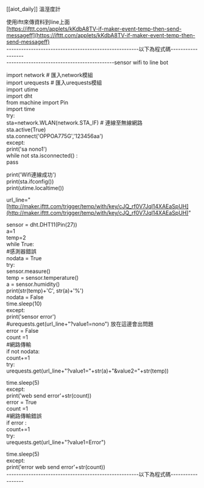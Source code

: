 [[aiot_daily]]
溫溼度計  
  
使用iftt來傳資料到line上面  
[https://ifttt.com/applets/kKdbA8TV-if-maker-event-temp-then-send-messageff](https://ifttt.com/applets/kKdbA8TV-if-maker-event-temp-then-send-messageff)  
------------------------------------------------------以下為程式碼------------------  
--------------------------------------------sensor wifi to line bot  
  
import network # 匯入network模組  
import urequests # 匯入urequests模組  
import utime  
import dht  
from machine import Pin  
import time  
try:  
sta=network.WLAN(network.STA_IF) # 連線至無線網路  
sta.active(True)  
sta.connect('OPPOA775G','123456aa')  
except:  
print('sa nono1')  
while not sta.isconnected() :  
pass  
  
print('Wifi連線成功')  
print(sta.ifconfig())  
print(utime.localtime())  
  
url_line="[http://maker.ifttt.com/trigger/temp/with/key/cJQ_rf0V7Jql14XAEaSpUH](http://maker.ifttt.com/trigger/temp/with/key/cJQ_rf0V7Jql14XAEaSpUH)"  
  
  
  
sensor = dht.DHT11(Pin(27))  
a=1  
temp=2  
while True:  
#感測器錯誤  
nodata = True  
try:  
sensor.measure()  
temp = sensor.temperature()  
a = sensor.humidity()  
print(str(temp)+'C', str(a)+'%')  
nodata = False  
time.sleep(10)  
except:  
print('sensor error')  
#urequests.get(url_line+"?value1=nono") 放在這邊會出問題  
error = False  
count =1  
#網路傳輸  
if not nodata:  
count+=1  
try:  
urequests.get(url_line+"?value1="+str(a)+"&value2="+str(temp))  
  
time.sleep(5)  
except:  
print('web send error'+str(count))  
error = True  
count =1  
#網路傳輸錯誤  
if error :  
count+=1  
try:  
urequests.get(url_line+"?value1=Error")  
  
time.sleep(5)  
except:  
print('error web send error'+str(count))  
------------------------------------------------------以下為程式碼------------------